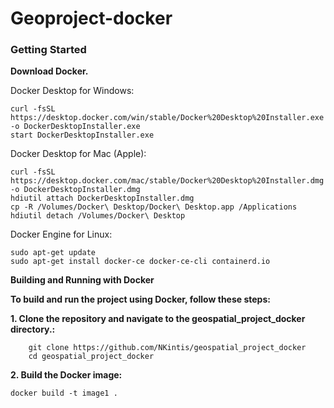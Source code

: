 # Geoproject-docker
### Getting Started

**Download Docker.**

Docker Desktop for Windows:
```shell
curl -fsSL https://desktop.docker.com/win/stable/Docker%20Desktop%20Installer.exe -o DockerDesktopInstaller.exe
start DockerDesktopInstaller.exe
```

Docker Desktop for Mac (Apple):
```shell
curl -fsSL https://desktop.docker.com/mac/stable/Docker%20Desktop%20Installer.dmg -o DockerDesktopInstaller.dmg
hdiutil attach DockerDesktopInstaller.dmg
cp -R /Volumes/Docker\ Desktop/Docker\ Desktop.app /Applications
hdiutil detach /Volumes/Docker\ Desktop
```

Docker Engine for Linux:
```shell
sudo apt-get update
sudo apt-get install docker-ce docker-ce-cli containerd.io
```
**Building and Running with Docker**

**To build and run the project using Docker, follow these steps:**

**1. Clone the repository and navigate to the geospatial_project_docker directory.:**
```shell
	git clone https://github.com/NKintis/geospatial_project_docker
	cd geospatial_project_docker
```

**2. Build the Docker image:**
```shell
docker build -t image1 .
```
